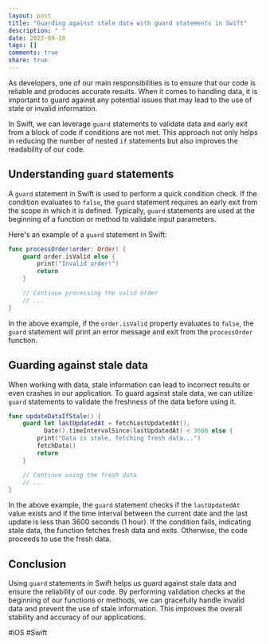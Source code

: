 ```yaml
---
layout: post
title: "Guarding against stale data with guard statements in Swift"
description: " "
date: 2023-09-18
tags: []
comments: true
share: true
---
```


As developers, one of our main responsibilities is to ensure that our code is reliable and produces accurate results. When it comes to handling data, it is important to guard against any potential issues that may lead to the use of stale or invalid information. 

In Swift, we can leverage `guard` statements to validate data and early exit from a block of code if conditions are not met. This approach not only helps in reducing the number of nested `if` statements but also improves the readability of our code.

## Understanding `guard` statements

A `guard` statement in Swift is used to perform a quick condition check. If the condition evaluates to `false`, the `guard` statement requires an early exit from the scope in which it is defined. Typically, `guard` statements are used at the beginning of a function or method to validate input parameters.

Here's an example of a `guard` statement in Swift:

```swift
func processOrder(order: Order) {
    guard order.isValid else {
        print("Invalid order!")
        return
    }

    // Continue processing the valid order
    // ...
}
```

In the above example, if the `order.isValid` property evaluates to `false`, the `guard` statement will print an error message and exit from the `processOrder` function.

## Guarding against stale data

When working with data, stale information can lead to incorrect results or even crashes in our application. To guard against stale data, we can utilize `guard` statements to validate the freshness of the data before using it.

```swift
func updateDataIfStale() {
    guard let lastUpdatedAt = fetchLastUpdatedAt(),
          Date().timeIntervalSince(lastUpdatedAt) < 3600 else {
        print("Data is stale, fetching fresh data...")
        fetchData()
        return
    }

    // Continue using the fresh data
    // ...
}
```

In the above example, the `guard` statement checks if the `lastUpdatedAt` value exists and if the time interval between the current date and the last update is less than 3600 seconds (1 hour). If the condition fails, indicating stale data, the function fetches fresh data and exits. Otherwise, the code proceeds to use the fresh data.

## Conclusion

Using `guard` statements in Swift helps us guard against stale data and ensure the reliability of our code. By performing validation checks at the beginning of our functions or methods, we can gracefully handle invalid data and prevent the use of stale information. This improves the overall stability and accuracy of our applications.

#iOS #Swift
